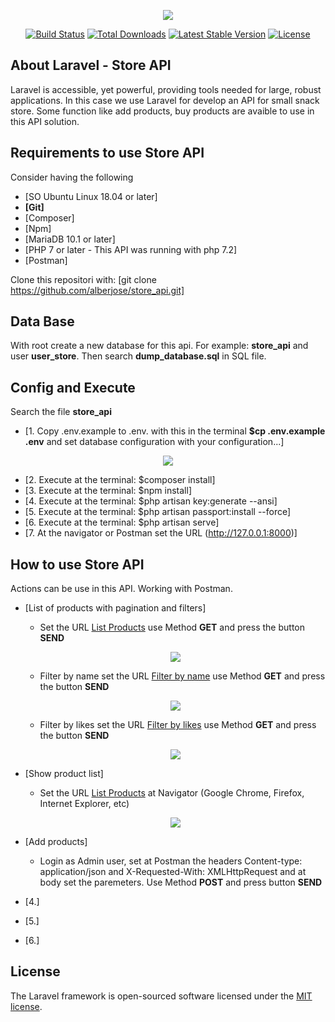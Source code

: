 <p align="center"><img src="https://laravel.com/assets/img/components/logo-laravel.svg"></p>

<p align="center">
<a href="https://travis-ci.org/laravel/framework"><img src="https://travis-ci.org/laravel/framework.svg" alt="Build Status"></a>
<a href="https://packagist.org/packages/laravel/framework"><img src="https://poser.pugx.org/laravel/framework/d/total.svg" alt="Total Downloads"></a>
<a href="https://packagist.org/packages/laravel/framework"><img src="https://poser.pugx.org/laravel/framework/v/stable.svg" alt="Latest Stable Version"></a>
<a href="https://packagist.org/packages/laravel/framework"><img src="https://poser.pugx.org/laravel/framework/license.svg" alt="License"></a>
</p>

## About Laravel - Store API

Laravel is accessible, yet powerful, providing tools needed for large, robust applications. In this case we use Laravel for develop an API for small snack store. Some function like add products, buy products are avaible to use in this API solution.

## Requirements to use Store API

Consider having the following
- [SO Ubuntu Linux 18.04 or later]
- **[Git]**
- [Composer]
- [Npm]
- [MariaDB 10.1 or later]
- [PHP 7 or later - This API was running with php 7.2]
- [Postman]

Clone this repositori with: [git clone https://github.com/alberjose/store_api.git]

## Data Base 

With root create a new database for this api. For example: **store_api** and user **user_store**. Then search  **dump_database.sql** in SQL file.

## Config and Execute

Search the file **store_api**

- [1. Copy .env.example to .env. with this in the terminal **$cp .env.example .env** and set database configuration with your configuration...]
<p align="center"><img src="https://framapic.org/8wfvTwM3dKeG/grlVJ5TiWPDM.png"></p>

- [2. Execute at the terminal: $composer install]
- [3. Execute at the terminal: $npm install]
- [4. Execute at the terminal: $php artisan key:generate --ansi]
- [5. Execute at the terminal: $php artisan passport:install --force]
- [6. Execute at the terminal: $php artisan serve]
- [7. At the navigator or Postman set the URL (http://127.0.0.1:8000)]

## How to use Store API
Actions can be use in this API. Working with Postman.
- [List of products with pagination and filters]
    - Set the URL [List Products](http://127.0.0.1:8000/api/products) use Method **GET** and press the button **SEND**
    <p align="center"><img src="https://framapic.org/0FPv76S2IzYM/XQSv5veYPRSk.png"></p>
    
    - Filter by name set the URL [Filter by name](http://127.0.0.1:8000/api/products?name=coca) use Method **GET** and press the button **SEND**
    <p align="center"><img src="https://framapic.org/AV7IDSU6N2nx/eP7CZ90KKLhs.png"></p>
    
    - Filter by likes set the URL [Filter by likes](http://127.0.0.1:8000/api/products?likes=37) use Method **GET** and press the button **SEND**
    <p align="center"><img src="https://framapic.org/czUbWTbmbH5t/nLjexHyLlUsl.png"></p>
    
- [Show product list]
    - Set the URL [List Products](http://127.0.0.1:8000/) at Navigator (Google Chrome, Firefox, Internet Explorer, etc)
    <p align="center"><img src="https://framapic.org/bUKM7HgheTPr/cuwRAddmVIjg.png"></p>
    
- [Add products]
    - Login as Admin user, set at Postman the headers Content-type: application/json  and X-Requested-With: XMLHttpRequest and at body set the paremeters. Use Method **POST** and press button **SEND**  

- [4.]
- [5.]
- [6.]

## License

The Laravel framework is open-sourced software licensed under the [MIT license](https://opensource.org/licenses/MIT).

